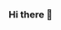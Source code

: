 ### Hi there 👋

<!--
**khairulhabibie/khairulhabibie** is a ✨ _special_ ✨ repository because its `README.md` (this file) appears on your GitHub profile.

Here are some ideas to get you started:

👋 Hi, I’m @khairulhabibie
👀 I’m interested in Data Scientis
🌱 I’m currently learning Data Scientist
🤔 I’m looking for help with youtube.com, stackoverflow, telegram community, etc
📫 How to reach me khairulhabibie01@gmail.com
⚡ Fun fact: I Play Rise of Kingdoms
-->
